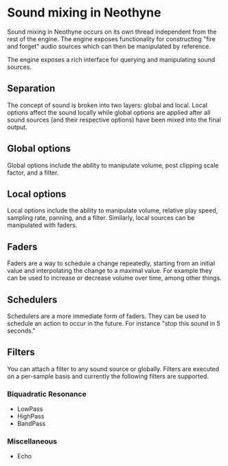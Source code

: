 # Sound mixing in Neothyne

Sound mixing in Neothyne occurs on its own thread independent from the
rest of the engine. The engine exposes functionality for constructing
"fire and forget" audio sources which can then be manipulated by reference.

The engine exposes a rich interface for querying and manipulating sound
sources.

## Separation
The concept of sound is broken into two layers: global and local.
Local options affect the sound locally while global options are applied
after all sound sources (and their respective options) have been mixed
into the final output.

## Global options
Global options include the ability to manipulate volume, post clipping
scale factor, and a filter.

## Local options
Local options include the ability to manipulate volume, relative play
speed, sampling rate, panning, and a filter. Similarly, local sources
can be manipulated with faders.

## Faders
Faders are a way to schedule a change repeatedly, starting from an
initial value and interpolating the change to a maximal value. For example
they can be used to increase or decrease volume over time, among other
things.

## Schedulers
Schedulers are a more immediate form of faders. They can be used to
schedule an action to occur in the future. For instance "stop this
sound in 5 seconds."

## Filters
You can attach a filter to any sound source or globally. Filters are
executed on a per-sample basis and currently the following filters are
supported.

### Biquadratic Resonance
- LowPass
- HighPass
- BandPass

### Miscellaneous
- Echo
